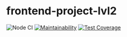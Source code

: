 # frontend-project-lvl2
![Node CI](https://github.com/ArtemChizhevskikh/frontend-project-lvl2/workflows/Node%20CI/badge.svg)
[![Maintainability](https://api.codeclimate.com/v1/badges/c80a20f208b3e25ef3a6/maintainability)](https://codeclimate.com/github/ArtemChizhevskikh/frontend-project-lvl2/maintainability)
[![Test Coverage](https://api.codeclimate.com/v1/badges/c80a20f208b3e25ef3a6/test_coverage)](https://codeclimate.com/github/ArtemChizhevskikh/frontend-project-lvl2/test_coverage)
